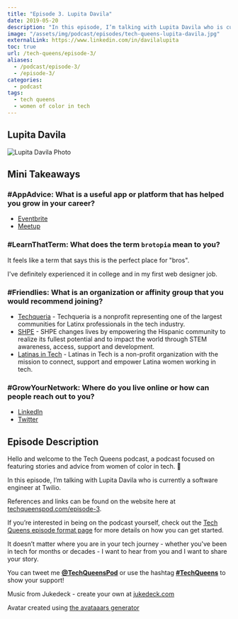 ```yaml
---
title: "Episode 3. Lupita Davila"
date: 2019-05-20
description: "In this episode, I’m talking with Lupita Davila who is currently a software engineer at Twilio."
image: "/assets/img/podcast/episodes/tech-queens-lupita-davila.jpg"
externalLink: https://www.linkedin.com/in/davilalupita
toc: true
url: /tech-queens/episode-3/
aliases:
  - /podcast/episode-3/
  - /episode-3/
categories:
  - podcast
tags:
  - tech queens
  - women of color in tech
---
```


<!-- ## Recording

<iframe loading="lazy" src="" frameborder="0" scrolling="no" class="mt-1-sm" width="100%" height="auto"></iframe> -->

## Lupita Davila

![Lupita Davila Photo](https://i.imgur.com/4U2Sf0T.jpg)

## Mini Takeaways

### **#AppAdvice**: What is a useful app or platform that has helped you grow in your career?

- [Eventbrite](https://eventbrite.com)
- [Meetup](https://meetup.com)

### **#LearnThatTerm**: What does the term `brotopia` mean to you?

It feels like a term that says this is the perfect place for "bros".

I've definitely experienced it in college and in my first web designer job.

### **#Friendlies**: What is an organization or affinity group that you would recommend joining?

- [Techqueria](https://techqueria.org) - Techqueria is a nonprofit representing one of the largest communities for Latinx professionals in the tech industry.
- [SHPE](https://shpe.org/) - SHPE changes lives by empowering the Hispanic community to realize its fullest potential and to impact the world through STEM awareness, access, support and development.
- [Latinas in Tech](https://www.latinasintech.org/) - Latinas in Tech is a non-profit organization with the mission to connect, support and empower Latina women working in tech.

### **#GrowYourNetwork**: Where do you live online or how can people reach out to you?

- [LinkedIn](https://www.linkedin.com/in/davilalupita)
- [Twitter](https://twitter.com/techatheart)

## Episode Description

Hello and welcome to the Tech Queens podcast, a podcast focused on featuring stories and advice from women of color in tech. 👑

In this episode, I’m talking with Lupita Davila who is currently a software engineer at Twilio.

References and links can be found on the website here at [techqueenspod.com/episode-3](https://techqueenspod.com/episode-3).

If you’re interested in being on the podcast yourself, check out the [Tech Queens episode format page](https://techqueenspod.com/episode-format) for more details on how you can get started.

It doesn’t matter where you are in your tech journey - whether you've been in tech for months or decades - I want to hear from you and I want to share your story.

You can tweet me **[@TechQueensPod](https://twitter.com/TechQueensPod)** or use the hashtag **[#TechQueens](https://twitter.com/hashtag/TechQueens?lang=en)** to show your support!

Music from Jukedeck - create your own at [jukedeck.com](https://jukedeck.com)

Avatar created using [the avataaars generator](https://getavataaars.com/)
